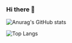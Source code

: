 ### Hi there 👋

<!--
**myeongseoklee/myeongseoklee** is a ✨ _special_ ✨ repository because its `README.md` (this file) appears on your GitHub profile.

Here are some ideas to get you started:

- 🔭 I’m currently working on ...
- 🌱 I’m currently learning ...
- 👯 I’m looking to collaborate on ...
- 🤔 I’m looking for help with ...
- 💬 Ask me about ...
- 📫 How to reach me: ...
- 😄 Pronouns: ...
- ⚡ Fun fact: ...
-->

![Anurag's GitHub stats](https://github-stats-box-kappa.vercel.app/api?username=myeongseoklee&show_icons=true&theme=radical)

![Top Langs](https://github-stats-box-kappa.vercel.app/api/top-langs/?username=myeongseoklee&layout=compact)
